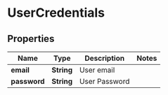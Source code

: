 
# UserCredentials

## Properties
Name | Type | Description | Notes
------------ | ------------- | ------------- | -------------
**email** | **String** | User email | 
**password** | **String** | User Password | 




